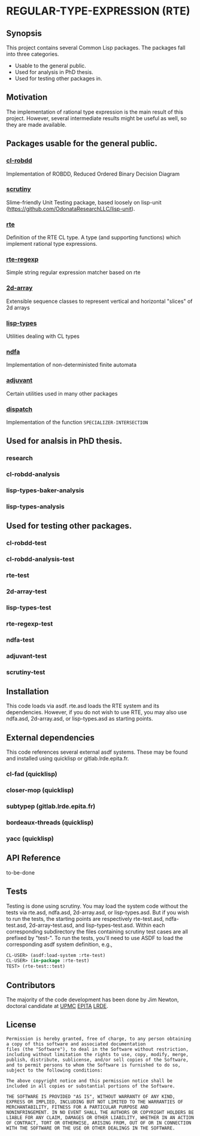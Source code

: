 # REGULAR-TYPE-EXPRESSION (RTE)

## Synopsis

This project contains several Common Lisp packages.  The packages fall into three categories.
* Usable to the general public.
* Used for analysis in PhD thesis.
* Used for testing other packages in. 

## Motivation

The implementation of rational type expression is the main result of this project.
However, several intermediate results might be useful as well, so they are made
available.


## Packages usable for the general public.
### [cl-robdd](cl-robdd/README.md)

Implementation of ROBDD, Reduced Ordered Binary Decision Diagram

### [scrutiny](scrutiny/README.md)

Slime-friendly Unit Testing package, based loosely on lisp-unit (https://github.com/OdonataResearchLLC/lisp-unit). 

### [rte](rte/README.md)

Definition of the RTE CL type.  A type (and supporting functions) which implement rational type expressions.

### [rte-regexp](rte-regexp/README.md)

Simple string regular expression matcher based on rte
    
### [2d-array](2d-array/README.md)

Extensible sequence classes to represent vertical and horizontal "slices" of 2d arrays

### [lisp-types](lisp-types/README.md)

Utilities dealing with CL types

### [ndfa](ndfa/README.md)

Implementation of non-deterministed finite automata

### [adjuvant](adjuvant/README.md)

Certain utilities used in many other packages

### [dispatch](dispatch/README.md)

Implementation of the function `SPECIALIZER-INTERSECTION`
    


## Used for analsis in PhD thesis.
### research
### cl-robdd-analysis
### lisp-types-baker-analysis
### lisp-types-analysis

## Used for testing other packages.
### cl-robdd-test
### cl-robdd-analysis-test
### rte-test
### 2d-array-test
### lisp-types-test
### rte-regexp-test
### ndfa-test
### adjuvant-test
### scrutiny-test



## Installation

This code loads via asdf.
rte.asd loads the RTE system and its dependencies.
However, if you do not wish to use RTE, you may also use ndfa.asd, 2d-array.asd, or lisp-types.asd
as starting points.

## External dependencies

This code references several external asdf systems.  These may be found and installed using quicklisp or gitlab.lrde.epita.fr.

### cl-fad (quicklisp)
### closer-mop (quicklisp)
### subtypep (gitlab.lrde.epita.fr)
### bordeaux-threads (quicklisp)
### yacc (quicklisp)

## API Reference

to-be-done


## Tests

Testing is done using scrutiny.  You may load
the system code without the tests via rte.asd, ndfa.asd, 2d-array.asd, or lisp-types.asd.
But if you wish to run the tests, the starting points are respectively rte-test.asd, ndfa-test.asd, 2d-array-test.asd, and lisp-types-test.asd.
Within each corresponding subdirectory the files containing scrutiny test cases are all prefixed by "test-".
To run the tests, you'll need to use ASDF to load the corresponding asdf system definition, e.g.,

```lisp
CL-USER> (asdf:load-system :rte-test)
CL-USER> (in-package :rte-test)
TEST> (rte-test::test)
```


## Contributors
The majority of the code development has been done by Jim Newton, doctoral candidate at [UPMC](http://www.upmc.fr) [EPITA](http://www.epita.fr) [LRDE](https://www.lrde.epita.fr).



## License

```
Permission is hereby granted, free of charge, to any person obtaining
a copy of this software and associated documentation
files (the "Software"), to deal in the Software without restriction,
including without limitation the rights to use, copy, modify, merge,
publish, distribute, sublicense, and/or sell copies of the Software,
and to permit persons to whom the Software is furnished to do so,
subject to the following conditions:

The above copyright notice and this permission notice shall be
included in all copies or substantial portions of the Software.

THE SOFTWARE IS PROVIDED "AS IS", WITHOUT WARRANTY OF ANY KIND,
EXPRESS OR IMPLIED, INCLUDING BUT NOT LIMITED TO THE WARRANTIES OF
MERCHANTABILITY, FITNESS FOR A PARTICULAR PURPOSE AND
NONINFRINGEMENT. IN NO EVENT SHALL THE AUTHORS OR COPYRIGHT HOLDERS BE
LIABLE FOR ANY CLAIM, DAMAGES OR OTHER LIABILITY, WHETHER IN AN ACTION
OF CONTRACT, TORT OR OTHERWISE, ARISING FROM, OUT OF OR IN CONNECTION
WITH THE SOFTWARE OR THE USE OR OTHER DEALINGS IN THE SOFTWARE.
```